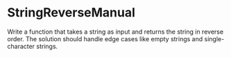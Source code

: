# StringReverseManual
Write a function that takes a string as input and returns the string in reverse order. The solution should handle edge cases like empty strings and single-character strings.
